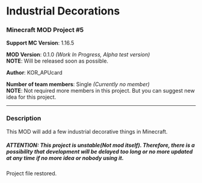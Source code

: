 # Industrial Decorations
### Minecraft MOD Project #5

**Support MC Version**: 1.16.5

**MOD Version**: 0.1.0 *(Work In Progress, Alpha test version)*   
**NOTE**: Will be released soon as possible.

**Author**: KOR_APUcard

**Number of team members**: Single *(Currently no member)*   
**NOTE**: Not required more members in this project. But you can suggest new idea for this project.

-----

### Description
This MOD will add a few industrial decorative things in Minecraft.

##### ATTENTION: This project is unstable(Not mod itself). Therefore, there is a possibility that development will be delayed too long or no more updated at any time if no more idea or nobody using it.

Project file restored.
